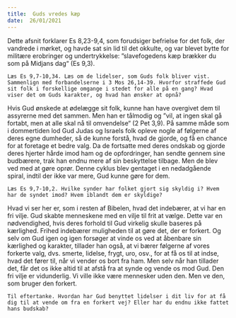 ```yaml
---
title:  Guds vredes kæp
date:  26/01/2021
---
```


Dette afsnit forklarer Es 8,23-9,4, som forudsiger befrielse for det folk, der vandrede i mørket, og havde sat sin lid til det okkulte, og var blevet bytte for militære erobringer og undertrykkelse: ”slavefogedens kæp brækker du som på Midjans dag“ (Es 9,3).

`Læs Es 9,7-10,34. Læs om de lidelser, som Guds folk bliver vist. Sammenlign med forbandelserne i 3 Mos 26,14-39. Hvorfor straffede Gud sit folk i forskellige omgange i stedet for alle på en gang? Hvad viser det om Guds karakter, og hvad han ønsker at opnå?`

Hvis Gud ønskede at ødelægge sit folk, kunne han have overgivet dem til assyrerne med det sammen. Men han er tålmodig og ”vil, at ingen skal gå fortabt, men at alle skal nå til omvendelse“ (2 Pet 3,9). På samme måde som i dommertiden lod Gud Judas og Israels folk opleve nogle af følgerne af deres egne dumheder, så de kunne forstå, hvad de gjorde, og få en chance for at foretage et bedre valg. Da de fortsatte med deres ondskab og gjorde deres hjerter hårde imod ham og de opfordringer, han sendte gennem sine budbærere, trak han endnu mere af sin beskyttelse tilbage. Men de blev ved med at gøre oprør. Denne cyklus blev gentaget i en nedadgående spiral, indtil der ikke var mere, Gud kunne gøre for dem.

`Læs Es 9,7-10,2. Hvilke synder har folket gjort sig skyldig i? Hvem har de syndet imod? Hvem iblandt dem er skyldige?`

Hvad vi ser her er, som i resten af Bibelen, hvad det indebærer, at vi har en fri vilje. Gud skabte menneskene med en vilje til frit at vælge. Dette var en nødvendighed, hvis deres forhold til Gud virkelig skulle baseres på kærlighed. Frihed indebærer muligheden til at gøre det, der er forkert. Og selv om Gud igen og igen forsøger at vinde os ved at åbenbare sin kærlighed og karakter, tillader han også, at vi bærer følgerne af vores forkerte valg, dvs. smerte, lidelse, frygt, uro, osv., for at få os til at indse, hvad det fører til, når vi vender os bort fra ham. Men selv når han tillader det, får det os ikke altid til at afstå fra at synde og vende os mod Gud. Den fri vilje er vidunderlig. Vi ville ikke være mennesker uden den. Men ve den, som bruger den forkert.

`Til eftertanke. Hvordan har Gud benyttet lidelser i dit liv for at få dig til at vende om fra en forkert vej? Eller har du endnu ikke fattet hans budskab?`